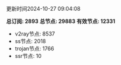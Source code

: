 更新时间2024-10-27 09:04:08

**总订阅: 2893**
**总节点: 29883**
**有效节点: 12331**
- v2ray节点: 8537
- ss节点: 2018
- trojan节点: 1766
- ssr节点: 10
